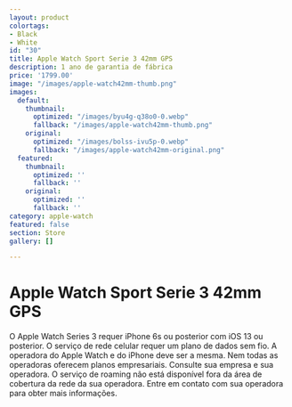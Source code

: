 ```yaml
---
layout: product
colortags:
- Black
- White
id: "30"
title: Apple Watch Sport Serie 3 42mm GPS
description: 1 ano de garantia de fábrica
price: '1799.00'
image: "/images/apple-watch42mm-thumb.png"
images:
  default:
    thumbnail:
      optimized: "/images/byu4g-q38o0-0.webp"
      fallback: "/images/apple-watch42mm-thumb.png"
    original:
      optimized: "/images/bolss-ivu5p-0.webp"
      fallback: "/images/apple-watch42mm-original.png"
  featured:
    thumbnail:
      optimized: ''
      fallback: ''
    original:
      optimized: ''
      fallback: ''
category: apple-watch
featured: false
section: Store
gallery: []

---
```

# Apple Watch Sport Serie 3 42mm GPS

O Apple Watch Series 3 requer iPhone 6s ou posterior com iOS 13 ou posterior. O serviço de rede celular requer um plano de dados sem fio. A operadora do Apple Watch e do iPhone deve ser a mesma. Nem todas as operadoras oferecem planos empresariais. Consulte sua empresa e sua operadora. O serviço de roaming não está disponível fora da área de cobertura da rede da sua operadora. Entre em contato com sua operadora para obter mais informações.